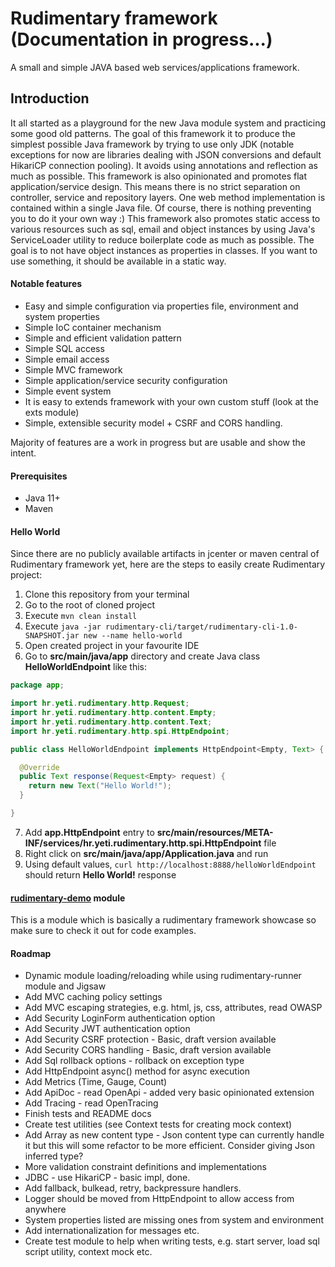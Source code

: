 # Rudimentary framework (Documentation in progress...)

A small and simple JAVA based web services/applications framework. 

## Introduction

It all started as a playground for the new Java module system and practicing some good old patterns.
The goal of this framework it to produce the simplest possible Java framework by trying to use only JDK (notable exceptions for now are libraries dealing with JSON conversions and default HikariCP connection pooling). It avoids using annotations and reflection as much as possible.
This framework is also opinionated and promotes flat application/service design. This means there is no strict separation on controller, service and repository layers. One web method implementation is contained within a single Java file. Of course, there is nothing preventing you to do it your own way :)
This framework also promotes static access to various resources such as sql, email and object instances by using Java's ServiceLoader utility to reduce boilerplate code as much as possible. The goal is to not have object instances as properties in classes. If you want to use something, it should be available in a static way.

#### Notable features

* Easy and simple configuration via properties file, environment and system properties
* Simple IoC container mechanism
* Simple and efficient validation pattern
* Simple SQL access
* Simple email access
* Simple MVC framework
* Simple application/service security configuration
* Simple event system
* It is easy to extends framework with your own custom stuff (look at the exts module)
* Simple, extensible security model + CSRF and CORS handling.

Majority of features are a work in progress but are usable and show the intent.

#### Prerequisites

* Java 11+
* Maven

#### Hello World

Since there are no publicly available artifacts in jcenter or maven central of Rudimentary framework yet, here are the steps to easily create Rudimentary project:

1. Clone this repository from your terminal
2. Go to the root of cloned project
3. Execute `mvn clean install`
4. Execute `java -jar rudimentary-cli/target/rudimentary-cli-1.0-SNAPSHOT.jar new --name hello-world`
5. Open created project in your favourite IDE
6. Go to **src/main/java/app** directory and create Java class **HelloWorldEndpoint** like this:

```java
package app;

import hr.yeti.rudimentary.http.Request;
import hr.yeti.rudimentary.http.content.Empty;
import hr.yeti.rudimentary.http.content.Text;
import hr.yeti.rudimentary.http.spi.HttpEndpoint;

public class HelloWorldEndpoint implements HttpEndpoint<Empty, Text> {

  @Override
  public Text response(Request<Empty> request) {
    return new Text("Hello World!");
  }

}
```
7. Add **app.HttpEndpoint** entry to **src/main/resources/META-INF/services/hr.yeti.rudimentary.http.spi.HttpEndpoint** file
8. Right click on **src/main/java/app/Application.java** and run
9. Using default values, `curl http://localhost:8888/helloWorldEndpoint` should return **Hello World!** response

#### [rudimentary-demo](./rudimentary-demo) module

This is a module which is basically a rudimentary framework showcase so make sure to check it out for code examples.

#### Roadmap

* Dynamic module loading/reloading while using rudimentary-runner module and Jigsaw
* Add MVC caching policy settings
* Add MVC escaping strategies, e.g. html, js, css, attributes, read OWASP
* Add Security LoginForm authentication option
* Add Security JWT authentication option
* Add Security CSRF protection - Basic, draft version available
* Add Security CORS handling - Basic, draft version available
* Add Sql rollback options - rollback on exception type
* Add HttpEndpoint async() method for async execution
* Add Metrics (Time, Gauge, Count)
* Add ApiDoc - read OpenApi - added very basic opinionated extension
* Add Tracing - read OpenTracing
* Finish tests and README docs
* Create test utilities (see Context tests for creating mock context)
* Add Array as new content type - Json content type can currently handle it but this will some refactor to be more efficient. Consider giving Json inferred type?
* More validation constraint definitions and implementations
* JDBC - use HikariCP - basic impl, done.
* Add fallback, bulkead, retry, backpressure handlers.
* Logger should be moved from HttpEndpoint to allow access from anywhere
* System properties listed are missing ones from system and environment
* Add internationalization for messages etc.
* Create test module to help when writing tests, e.g. start server, load sql script utility, context mock etc.
